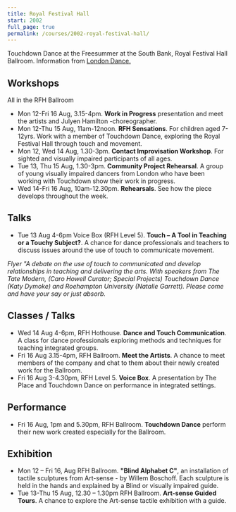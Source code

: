 ```yaml
---
title: Royal Festival Hall
start: 2002
full_page: true
permalink: /courses/2002-royal-festival-hall/
---
```


Touchdown Dance at the Freesummer at the South Bank, Royal Festival Hall Ballroom. Information from [London Dance.](http://londondance.com/articles/news/touchdown-dance/)

## Workshops

All in the RFH Ballroom

 * Mon 12-Fri 16 Aug, 3.15-4pm. **Work in Progress** presentation and meet the artists and Julyen Hamilton -choreographer.
 * Mon 12-Thu 15 Aug, 11am-12noon. **RFH Sensations**. For children aged 7-12yrs. Work with a member of Touchdown Dance, exploring the Royal Festival Hall through touch and movement.
 * Mon 12, Wed 14 Aug, 1.30-3pm. **Contact Improvisation Workshop**. For sighted and visually impaired participants of all ages.
 * Tue 13, Thu 15 Aug, 1.30-3pm. **Community Project Rehearsal**. A group of young visually impaired dancers from London who have been working with Touchdown show their work in progress.
 * Wed 14-Fri 16 Aug, 10am-12.30pm. **Rehearsals**. See how the piece develops throughout the week.

## Talks

 * Tue 13 Aug 4-6pm Voice Box (RFH Level 5). **Touch – A Tool in Teaching or a Touchy Subject?**. A chance for dance professionals and teachers to discuss issues around the use of touch to communicate movement.

_Flyer "A debate on the use of touch to communicated and develop relationships in teaching and delivering the arts. With speakers from The Tate Modern, (Caro Howell Curator; Special Projects) Touchdown Dance (Katy Dymoke) and Roehampton University (Natalie Garrett). Please come and have your say or just absorb._

## Classes / Talks

 * Wed 14 Aug 4-6pm, RFH Hothouse. **Dance and Touch Communication**. A class for dance professionals exploring methods and techniques for teaching integrated groups.
 * Fri 16 Aug 3.15-4pm, RFH Ballroom. **Meet the Artists**. A chance to meet members of the company and chat to them about their newly created work for the Ballroom.
 * Fri 16 Aug 3-4.30pm, RFH Level 5. **Voice Box**. A presentation by The Place and Touchdown Dance on performance in integrated settings.

## Performance

 * Fri 16 Aug, 1pm and 5.30pm, RFH Ballroom. **Touchdown Dance** perform their new work created especially for the Ballroom.

## Exhibition

 * Mon 12 – Fri 16, Aug RFH Ballroom. **"Blind Alphabet C"**, an installation of tactile sculptures from Art-sense - by Willem Boschoff. Each sculpture is held in the hands and explained by a Blind or visually impaired guide.
 * Tue 13-Thu 15 Aug, 12.30 – 1.30pm RFH Ballroom. **Art-sense Guided Tours**. A chance to explore the Art-sense tactile exhibition with a guide.
